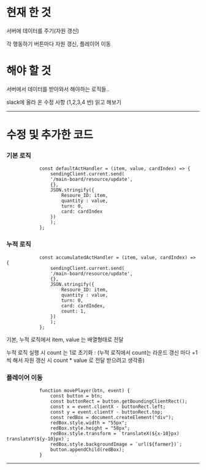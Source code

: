 # 현재 한 것
서버에 데이터를 주기(자원 갱신)

각 행동하기 버튼마다 자원 갱신, 플레이어 이동

# 해야 할 것
서버에서 데이터를 받아와서 해야하는 로직들..

slack에 올라 온 수정 사항 (1,2,3,4 번) 읽고 해보기

-----

# 수정 및 추가한 코드

### 기본 로직

                const defaultActHandler = (item, value, cardIndex) => {
                    sendingClient.current.send(
                    '/main-board/resource/update',
                    {},
                    JSON.stringify({
                        Resoure_ID: item,
                        quantity : value,
                        turn: 0,
                        card: cardIndex
                    })
                    );
                };

### 누적 로직
                const accumulatedActHandler = (item, value, cardIndex) => {
                    sendingClient.current.send(
                    '/main-board/resource/update',
                    {},
                    JSON.stringify({
                        Resoure_ID: item,
                        quantity : value,
                        turn: 0,
                        card: cardIndex,
                        count: 1,
                    })
                    );
                };
    

기본, 누적 로직에서 item, value 는 배열형태로 전달

누적 로직 실행 시 count 는 1로 초기화 : (누적 로직에서 count는 라운드 갱신 마다 +1 씩 해서 자원 갱신 시 count * value 로 전달 받으려고 생각중)
    

### 플레이어 이동
                function movePlayer(btn, event) {
                    const button = btn;
                    const buttonRect = button.getBoundingClientRect();
                    const x = event.clientX - buttonRect.left;
                    const y = event.clientY - buttonRect.top;
                    const redBox = document.createElement("div");
                    redBox.style.width = "55px";
                    redBox.style.height = "58px";
                    redBox.style.transform = `translateX(${x-10}px) translateY(${y-10}px)`;
                    redBox.style.backgroundImage = `url(${farmer})`;
                    button.appendChild(redBox);
                }

---

